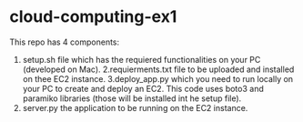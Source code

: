 # cloud-computing-ex1

This repo has 4 components:
1. setup.sh file which has the requiered functionalities on your PC (developed on Mac).
2.requierments.txt file to be uploaded and installed on thee EC2 instance.
3.deploy_app.py which you need to run locally on your PC to create and deploy an EC2. This code uses boto3 and paramiko libraries (those will be installed int he setup file). 
4. server.py the application to be running on the EC2 instance. 

